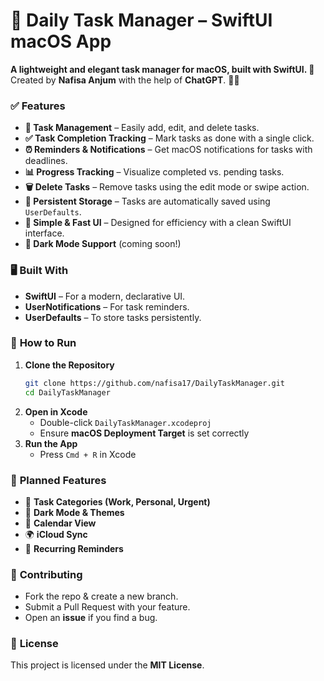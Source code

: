 

# 📝 Daily Task Manager – SwiftUI macOS App  
**A lightweight and elegant task manager for macOS, built with SwiftUI. 🚀**  
Created by **Nafisa Anjum** with the help of **ChatGPT**. 🤖✨  

### ✅ **Features**
- **📌 Task Management** – Easily add, edit, and delete tasks.
- **✅ Task Completion Tracking** – Mark tasks as done with a single click.
- **⏰ Reminders & Notifications** – Get macOS notifications for tasks with deadlines.
- **📊 Progress Tracking** – Visualize completed vs. pending tasks.
- **🗑 Delete Tasks** – Remove tasks using the edit mode or swipe action.
- **💾 Persistent Storage** – Tasks are automatically saved using `UserDefaults`.
- **🔄 Simple & Fast UI** – Designed for efficiency with a clean SwiftUI interface.
- **🌙 Dark Mode Support** (coming soon!)

### 🖥 **Built With**
- **SwiftUI** – For a modern, declarative UI.
- **UserNotifications** – For task reminders.
- **UserDefaults** – To store tasks persistently.

### 🚀 **How to Run**
1. **Clone the Repository**  
   ```sh
   git clone https://github.com/nafisa17/DailyTaskManager.git
   cd DailyTaskManager
   ```
2. **Open in Xcode**  
   - Double-click `DailyTaskManager.xcodeproj`
   - Ensure **macOS Deployment Target** is set correctly
3. **Run the App**  
   - Press `Cmd + R` in Xcode

### 🎯 **Planned Features**
- 📌 **Task Categories (Work, Personal, Urgent)**
- 🎨 **Dark Mode & Themes**
- 📅 **Calendar View**
- 🌍 **iCloud Sync**
- 🔔 **Recurring Reminders**

### 🤝 **Contributing**
- Fork the repo & create a new branch.
- Submit a Pull Request with your feature.
- Open an **issue** if you find a bug.

### 📜 **License**
This project is licensed under the **MIT License**.

